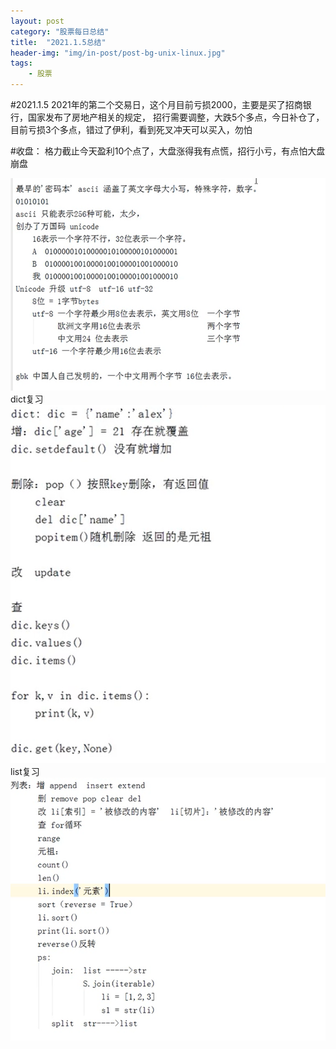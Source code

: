 ```yaml
---
layout: post
category: "股票每日总结"
title:  "2021.1.5总结"
header-img: "img/in-post/post-bg-unix-linux.jpg"
tags:
    - 股票
---
```



#2021.1.5
   2021年的第二个交易日，这个月目前亏损2000，主要是买了招商银行，国家发布了房地产相关的规定，
   招行需要调整，大跌5个多点，今日补仓了，目前亏损3个多点，错过了伊利，看到死叉冲天可以买入，勿怕

#收盘：
   格力截止今天盈利10个点了，大盘涨得我有点慌，招行小亏，有点怕大盘崩盘

![img](/img/in-post/python_day/编码历史.jpg)
dict复习
![img](/img/in-post/python_day/dict.jpg)
list复习
![img](/img/in-post/python_day/list.jpg)
